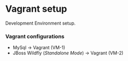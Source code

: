 # Vagrant setup

Development Environment setup.

### Vagrant configurations
* MySql -> Vagrant (VM-1)
* JBoss Wildfly (*Standalone Mode*) -> Vagrant (VM-2)
